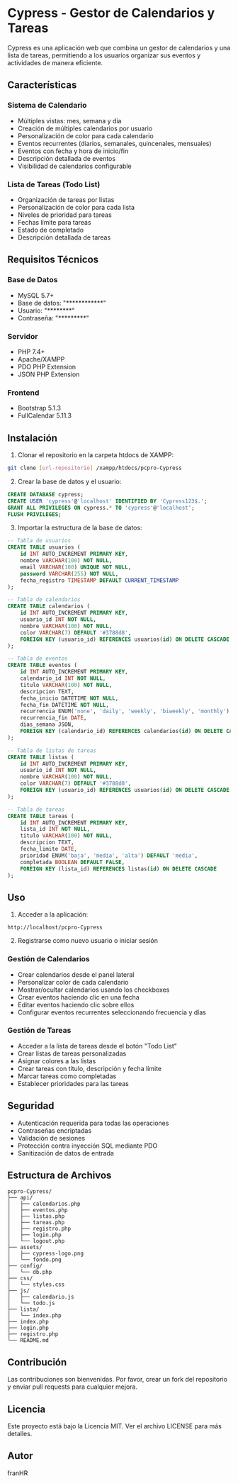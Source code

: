 # Cypress - Gestor de Calendarios y Tareas

Cypress es una aplicación web que combina un gestor de calendarios y una lista de tareas, permitiendo a los usuarios organizar sus eventos y actividades de manera eficiente.

## Características

### Sistema de Calendario
- Múltiples vistas: mes, semana y día
- Creación de múltiples calendarios por usuario
- Personalización de color para cada calendario
- Eventos recurrentes (diarios, semanales, quincenales, mensuales)
- Eventos con fecha y hora de inicio/fin
- Descripción detallada de eventos
- Visibilidad de calendarios configurable

### Lista de Tareas (Todo List)
- Organización de tareas por listas
- Personalización de color para cada lista
- Niveles de prioridad para tareas
- Fechas límite para tareas
- Estado de completado
- Descripción detallada de tareas

## Requisitos Técnicos

### Base de Datos
- MySQL 5.7+
- Base de datos: "************"
- Usuario: "********"
- Contraseña: "*********"

### Servidor
- PHP 7.4+
- Apache/XAMPP
- PDO PHP Extension
- JSON PHP Extension

### Frontend
- Bootstrap 5.1.3
- FullCalendar 5.11.3

## Instalación

1. Clonar el repositorio en la carpeta htdocs de XAMPP:
```bash
git clone [url-repositorio] /xampp/htdocs/pcpro-Cypress
```

2. Crear la base de datos y el usuario:
```sql
CREATE DATABASE cypress;
CREATE USER 'cypress'@'localhost' IDENTIFIED BY 'Cypress123$.';
GRANT ALL PRIVILEGES ON cypress.* TO 'cypress'@'localhost';
FLUSH PRIVILEGES;
```

3. Importar la estructura de la base de datos:
```sql
-- Tabla de usuarios
CREATE TABLE usuarios (
    id INT AUTO_INCREMENT PRIMARY KEY,
    nombre VARCHAR(100) NOT NULL,
    email VARCHAR(100) UNIQUE NOT NULL,
    password VARCHAR(255) NOT NULL,
    fecha_registro TIMESTAMP DEFAULT CURRENT_TIMESTAMP
);

-- Tabla de calendarios
CREATE TABLE calendarios (
    id INT AUTO_INCREMENT PRIMARY KEY,
    usuario_id INT NOT NULL,
    nombre VARCHAR(100) NOT NULL,
    color VARCHAR(7) DEFAULT '#3788d8',
    FOREIGN KEY (usuario_id) REFERENCES usuarios(id) ON DELETE CASCADE
);

-- Tabla de eventos
CREATE TABLE eventos (
    id INT AUTO_INCREMENT PRIMARY KEY,
    calendario_id INT NOT NULL,
    titulo VARCHAR(100) NOT NULL,
    descripcion TEXT,
    fecha_inicio DATETIME NOT NULL,
    fecha_fin DATETIME NOT NULL,
    recurrencia ENUM('none', 'daily', 'weekly', 'biweekly', 'monthly') DEFAULT 'none',
    recurrencia_fin DATE,
    dias_semana JSON,
    FOREIGN KEY (calendario_id) REFERENCES calendarios(id) ON DELETE CASCADE
);

-- Tabla de listas de tareas
CREATE TABLE listas (
    id INT AUTO_INCREMENT PRIMARY KEY,
    usuario_id INT NOT NULL,
    nombre VARCHAR(100) NOT NULL,
    color VARCHAR(7) DEFAULT '#3788d8',
    FOREIGN KEY (usuario_id) REFERENCES usuarios(id) ON DELETE CASCADE
);

-- Tabla de tareas
CREATE TABLE tareas (
    id INT AUTO_INCREMENT PRIMARY KEY,
    lista_id INT NOT NULL,
    titulo VARCHAR(100) NOT NULL,
    descripcion TEXT,
    fecha_limite DATE,
    prioridad ENUM('baja', 'media', 'alta') DEFAULT 'media',
    completada BOOLEAN DEFAULT FALSE,
    FOREIGN KEY (lista_id) REFERENCES listas(id) ON DELETE CASCADE
);
```

## Uso

1. Acceder a la aplicación:
```
http://localhost/pcpro-Cypress
```

2. Registrarse como nuevo usuario o iniciar sesión

### Gestión de Calendarios
- Crear calendarios desde el panel lateral
- Personalizar color de cada calendario
- Mostrar/ocultar calendarios usando los checkboxes
- Crear eventos haciendo clic en una fecha
- Editar eventos haciendo clic sobre ellos
- Configurar eventos recurrentes seleccionando frecuencia y días

### Gestión de Tareas
- Acceder a la lista de tareas desde el botón "Todo List"
- Crear listas de tareas personalizadas
- Asignar colores a las listas
- Crear tareas con título, descripción y fecha límite
- Marcar tareas como completadas
- Establecer prioridades para las tareas

## Seguridad
- Autenticación requerida para todas las operaciones
- Contraseñas encriptadas
- Validación de sesiones
- Protección contra inyección SQL mediante PDO
- Sanitización de datos de entrada

## Estructura de Archivos
```
pcpro-Cypress/
├── api/
│   ├── calendarios.php
│   ├── eventos.php
│   ├── listas.php
│   ├── tareas.php
│   ├── registro.php
│   ├── login.php
│   └── logout.php
├── assets/
│   ├── cypress-logo.png
│   └── fondo.png
├── config/
│   └── db.php
├── css/
│   └── styles.css
├── js/
│   ├── calendario.js
│   └── todo.js
├── lista/
│   └── index.php
├── index.php
├── login.php
├── registro.php
└── README.md
```

## Contribución
Las contribuciones son bienvenidas. Por favor, crear un fork del repositorio y enviar pull requests para cualquier mejora.

## Licencia
Este proyecto está bajo la Licencia MIT. Ver el archivo LICENSE para más detalles.
## Autor
franHR